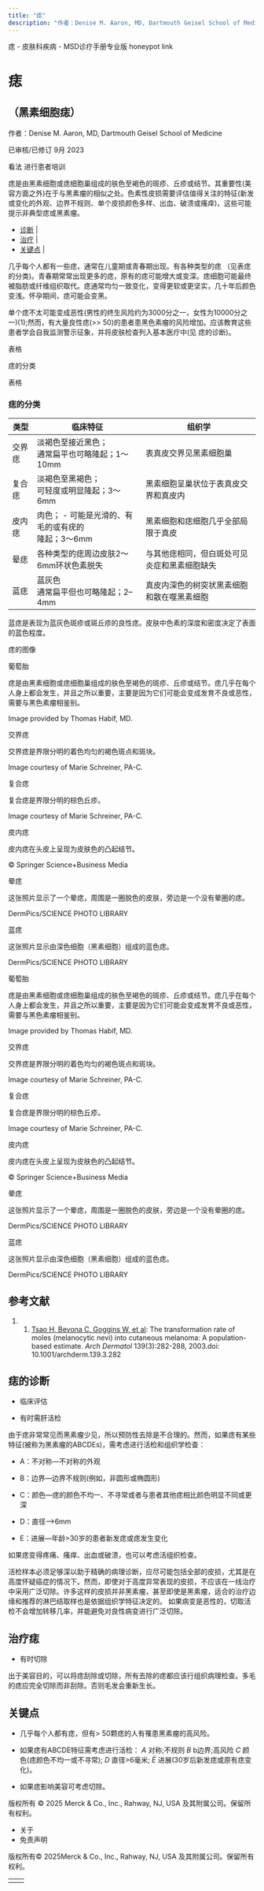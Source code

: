 ```yaml
---
title: "痣"
description: "作者：Denise M. Aaron, MD, Dartmouth Geisel School of Medicine"
---
```


﻿痣 \- 皮肤科疾病 \- MSD诊疗手册专业版 honeypot link

# 痣

## （黑素细胞痣）

作者：Denise M. Aaron, MD, Dartmouth Geisel School of Medicine

已审核/已修订 9月 2023

看法 进行患者培训

痣是由黑素细胞或痣细胞巢组成的肤色至褐色的斑疹、丘疹或结节。其重要性(美容方面之外)在于与黑素瘤的相似之处。色素性皮损需要评估值得关注的特征(新发或变化的外观、边界不规则、单个皮损颜色多样、出血、破溃或瘙痒)，这些可能提示非典型痣或黑素瘤。

- [诊断](#诊断_v967660_zh) \|
- [治疗](#治疗_v967681_zh) \|
- [关键点](#关键点_v8370133_zh) \|

几乎每个人都有一些痣，通常在儿童期或青春期出现。有各种类型的痣 （见表痣的分类)。青春期常常出现更多的痣，原有的痣可能增大或变深。痣细胞可能最终被脂肪或纤维组织取代。痣通常均匀一致变化，变得更软或更坚实，几十年后颜色变浅。怀孕期间，痣可能会变黑。

单个痣不太可能变成恶性(男性的终生风险约为3000分之一，女性为10000分之一)(1);然而，有大量良性痣(>\> 50)的患者患黑色素瘤的风险增加。应该教育这些患者学会自我监测警示征象，并将皮肤检查列入基本医疗中(见 痣的诊断)。

表格

痣的分类

表格

### 痣的分类

| 类型 | 临床特征 | 组织学 |
| --- | --- | --- |
| 交界痣 | 淡褐色至接近黑色；<br>通常扁平也可略隆起；1～10mm | 表真皮交界见黑素细胞巢 |
| 复合痣 | 淡褐色至黑褐色；<br>可轻度或明显隆起；3～6mm | 黑素细胞呈巢状位于表真皮交界和真皮内 |
| 皮内痣 | 肉色； \- 可能是光滑的、有毛的或有疣的<br>隆起；3～6mm | 黑素细胞和痣细胞几乎全部局限于真皮 |
| 晕痣 | 各种类型的痣周边皮肤2～6mm环状色素脱失 | 与其他痣相同，但白斑处可见炎症和黑素细胞缺失 |
| 蓝痣 | 蓝灰色<br>通常扁平但也可略隆起；2–4mm | 真皮内深色的树突状黑素细胞和散在噬黑素细胞 |

蓝痣是表现为蓝灰色斑疹或斑丘疹的良性痣。皮肤中色素的深度和密度决定了表面的蓝色程度。

痣的图像



葡萄胎

痣是由黑素细胞或痣细胞巢组成的肤色至褐色的斑疹、丘疹或结节。痣几乎在每个人身上都会发生，并且之所以重要，主要是因为它们可能会变成发育不良或恶性，需要与黑色素瘤相鉴别。

Image provided by Thomas Habif, MD.



交界痣

交界痣是界限分明的着色均匀的褐色斑点和斑块。

Image courtesy of Marie Schreiner, PA-C.



复合痣

复合痣是界限分明的棕色丘疹。

Image courtesy of Marie Schreiner, PA-C.



皮内痣

皮内痣在头皮上呈现为皮肤色的凸起结节。

© Springer Science+Business Media



晕痣

这张照片显示了一个晕痣，周围是一圈脱色的皮肤，旁边是一个没有晕圈的痣。

DermPics/SCIENCE PHOTO LIBRARY



蓝痣

这张照片显示由深色细胞（黑素细胞）组成的蓝色痣。

DermPics/SCIENCE PHOTO LIBRARY



葡萄胎

痣是由黑素细胞或痣细胞巢组成的肤色至褐色的斑疹、丘疹或结节。痣几乎在每个人身上都会发生，并且之所以重要，主要是因为它们可能会变成发育不良或恶性，需要与黑色素瘤相鉴别。

Image provided by Thomas Habif, MD.



交界痣

交界痣是界限分明的着色均匀的褐色斑点和斑块。

Image courtesy of Marie Schreiner, PA-C.



复合痣

复合痣是界限分明的棕色丘疹。

Image courtesy of Marie Schreiner, PA-C.



皮内痣

皮内痣在头皮上呈现为皮肤色的凸起结节。

© Springer Science+Business Media



晕痣

这张照片显示了一个晕痣，周围是一圈脱色的皮肤，旁边是一个没有晕圈的痣。

DermPics/SCIENCE PHOTO LIBRARY



蓝痣

这张照片显示由深色细胞（黑素细胞）组成的蓝色痣。

DermPics/SCIENCE PHOTO LIBRARY

## 参考文献

1. 1. [Tsao H, Bevona C, Goggins W, et al](https://pubmed.ncbi.nlm.nih.gov/12622618/): The transformation rate of moles (melanocytic nevi) into cutaneous melanoma: A population-based estimate. _Arch Dermatol_ 139(3):282-288, 2003.doi: 10.1001/archderm.139.3.282


## 痣的诊断

- 临床评估

- 有时需肝活检


由于痣非常常见而黑素瘤少见，所以预防性去除是不合理的。然而，如果痣有某些特征(被称为黑素瘤的ABCDEs)，需考虑进行活检和组织学检查：

- A：不对称—不对称的外观

- B：边界—边界不规则(例如，非圆形或椭圆形)

- C：颜色—痣的颜色不均一、不寻常或者与患者其他痣相比颜色明显不同或更深

- D：直径—>6mm

- E：进展—年龄>30岁的患者新发痣或痣发生变化


如果痣变得疼痛、瘙痒、出血或破溃，也可以考虑活组织检查。

活检样本必须足够深以助于精确的病理诊断，应尽可能包括全部的皮损，尤其是在高度怀疑癌症的情况下。然而，即使对于高度异常表现的皮损，不应该在一线治疗中采用广泛切除。许多这样的皮损并非黑素瘤，甚至即使是黑素瘤，适合的治疗边缘和推荐的淋巴结取样也是依据组织学特征决定的。 如果病变是恶性的，切取活检不会增加转移几率，并能避免对良性病变进行广泛切除。

## 治疗痣

- 有时切除


出于美容目的，可以将痣刮除或切除，所有去除的痣都应该行组织病理检查。多毛的痣应完全切除而非刮除。否则毛发会重新生长。

## 关键点

- 几乎每个人都有痣，但有\> 50颗痣的人有罹患黑素瘤的高风险。

- 如果痣有ABCDE特征需考虑进行活检： _A_ 对称;不规则 _B_ b边界;高风险 _C_ 颜色(痣颜色不均一或不寻常); _D_ 直径>6毫米; _Ë_ 进展(30岁后新发痣或原有痣变化)。

- 如果痣影响美容可考虑切除。




版权所有 © 2025
Merck & Co., Inc., Rahway, NJ, USA 及其附属公司。保留所有权利。

- 关于
- 免责声明

版权所有© 2025Merck & Co., Inc., Rahway, NJ, USA 及其附属公司。保留所有权利。

|     |     |
| --- | --- |
|  |  |